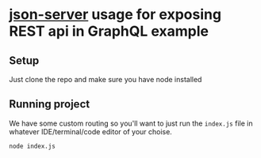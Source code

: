# [json-server](https://github.com/typicode/json-server) usage for exposing REST api in GraphQL example

## Setup

Just clone the repo and make sure you have node installed

## Running project

We have some custom routing so you'll want to just run the `index.js` file in whatever IDE/terminal/code editor of your choise.

```sh
node index.js
```